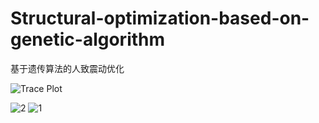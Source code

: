 # Structural-optimization-based-on-genetic-algorithm
基于遗传算法的人致震动优化

![Trace Plot](https://user-images.githubusercontent.com/98397090/215321260-7b035c60-78ed-47d2-8f28-d39df2b7decb.svg)


![2](https://user-images.githubusercontent.com/98397090/215321295-a7a48243-a3d6-42aa-b668-b911d0bfb14f.png)
![1](https://user-images.githubusercontent.com/98397090/215321299-c6573987-1c64-4cdd-bfd5-95a27623a227.png)
